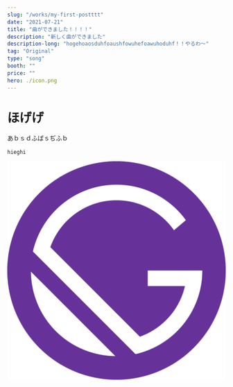 ```yaml
---
slug: "/works/my-first-postttt"
date: "2021-07-21"
title: "曲ができました！！！！"
description: "新しく曲ができました"
description-long: "hogehoaosduhfoaushfowuhefoawuhoduhf！！やるわ～"
tag: "Original"
type: "song"
booth: ""
price: ""
hero: ./icon.png
---
```



# ほげげ
あｂｓｄふばｓぢふｂ

```
hieghi
```

![000](./icon.png)